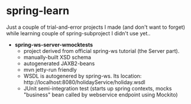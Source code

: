 spring-learn
============

Just a couple of trial-and-error projects I made (and don't want to forget) while learning couple of spring-subproject I didn't use yet..

* **spring-ws-server-wmocktests**
  * project derived from official spring-ws tutorial (the Server part). 
  * manually-built XSD schema 
  * autogenerated JAXB2-beans 
  * mvn jetty-run friendly
  * WSDL is autogenered by spring-ws. Its location: http://localhost:8080/holidayService/holiday.wsdl
  * JUnit semi-integration test (starts up spring contexts, mocks "business" bean called by webservice endpoint using Mockito) 
  
